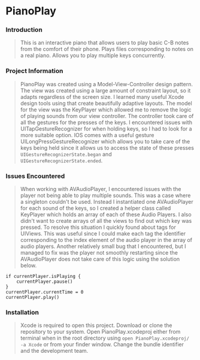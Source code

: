 # PianoPlay

### Introduction
> This is an interactive piano that allows users to play basic C-B notes from the comfort of their phone. Plays files corresponding to notes on a real piano. Allows you to play multiple keys concurrently. 

### Project Information
> PianoPlay was created using a Model-View-Controller design pattern. The view was created using a large amount of constraint layout, so it adapts regardless of the screen size. I learned many useful Xcode design tools using that create beautifully adaptive layouts. The model for the view was the KeyPlayer which allowed me to remove the logic of playing sounds from our view controller. The controller took care of all the gestures for the presses of the keys. I encountered issues with UITapGestureRecognizer for when holding keys, so I had to look for a more suitable option. IOS comes with a useful gesture UILongPressGestureRecognizer which allows you to take care of the keys being held since it allows us to access the state of these presses `UIGestureRecognizerState.began` and `UIGestureRecognizerState.ended`. 

### Issues Encountered
> When working with AVAudioPlayer, I encountered issues with the player not being able to play multiple sounds. This was a case where a singleton couldn't be used. Instead I instantiated one AVAudioPlayer for each sound of the keys, so I created a helper class called KeyPlayer which holds an array of each of these Audio Players. I also didn't want to create arrays of all the views to find out which key was pressed. To resolve this situation I quickly found about tags for UIViews. This was useful since I could make each tag the identifier corresponding to the index element of the audio player in the array of audio players. Another relatively small bug that I encountered, but I managed to fix was the player not smoothly restarting since the AVAudioPlayer does not take care of this logic using the solution below.
```
if currentPlayer.isPlaying {
    currentPlayer.pause()
}
currentPlayer.currentTime = 0
currentPlayer.play()
```
### Installation
> Xcode is required to open this project. Download or clone the repository to your system. Open PianoPlay.xcodeproj either from terminal when in the root directory using ```open PianoPlay.xcodeproj/ -a Xcode``` or from your finder window. Change the bundle identifier and the development team. 